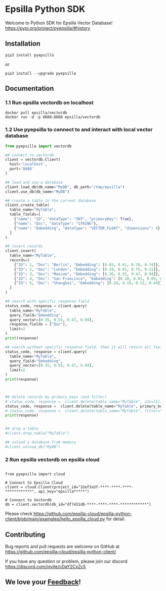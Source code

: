 # Epsilla Python SDK

Welcome to Python SDK for Epsilla Vector Database! 
https://pypi.org/project/pyepsilla/#history

## Installation
```shell
pip3 install pyepsilla
```
or
```shell
pip3 install --upgrade pyepsilla
```

## Documentation

### 1.1 Run epsilla vectordb on localhost
```shell
docker pull epsilla/vectordb
docker run -d -p 8888:8888 epsilla/vectordb
```

### 1.2 Use pyepsilla to connect to and interact with local vector database

```python
from pyepsilla import vectordb

## connect to vectordb
client = vectordb.Client(
  host='localhost',
  port='8888'
)

## load and use a database
client.load_db(db_name="MyDB", db_path="/tmp/epsilla")
client.use_db(db_name="MyDB")

## create a table in the current database
client.create_table(
  table_name="MyTable",
  table_fields=[
    {"name": "ID", "dataType": "INT", "primaryKey": True},
    {"name": "Doc", "dataType": "STRING"},
    {"name": "Embedding", "dataType": "VECTOR_FLOAT", "dimensions": 4}
  ]
)

## insert records
client.insert(
  table_name="MyTable",
  records=[
    {"ID": 1, "Doc": "Berlin", "Embedding": [0.05, 0.61, 0.76, 0.74]},
    {"ID": 2, "Doc": "London", "Embedding": [0.19, 0.81, 0.75, 0.11]},
    {"ID": 3, "Doc": "Moscow", "Embedding": [0.36, 0.55, 0.47, 0.94]},
    {"ID": 4, "Doc": "San Francisco", "Embedding": [0.18, 0.01, 0.85, 0.80]},
    {"ID": 5, "Doc": "Shanghai", "Embedding": [0.24, 0.18, 0.22, 0.44]}
  ]
)

## search with specific response field
status_code, response = client.query(
  table_name="MyTable",
  query_field="Embedding",
  query_vector=[0.35, 0.55, 0.47, 0.94],
  response_fields = ["Doc"],
  limit=2
)
print(response)

## search without specific response field, then it will return all fields
status_code, response = client.query(
  table_name="MyTable",
  query_field="Embedding",
  query_vector=[0.35, 0.55, 0.47, 0.94],
  limit=2
)
print(response)



## delete records by primary_keys (and filter)
# status_code, response =  client.delete(table_name="MyTable", ids=[3])
status_code, response =  client.delete(table_name="MyTable", primary_keys=[3, 4])
# status_code, response =  client.delete(table_name="MyTable", filter="Doc <> 'San Francisco'")
print(response)


## drop a table
#client.drop_table("MyTable")

## unload a database from memory
#client.unload_db("MyDB")
```



### 2 Run epsilla vectordb on epsilla cloud

```python3

from pyepsilla import cloud

# Connect to Epsilla Cloud
client = cloud.Client(project_id="32ef3a3f-****-****-****-************", api_key="epsilla*****")

# Connect to Vectordb
db = client.vectordb(db_id="df7431d0-****-****-****-************")

```
Please check https://github.com/epsilla-cloud/epsilla-python-client/blob/main/examples/hello_epsilla_cloud.py for detail.




## Contributing
Bug reports and pull requests are welcome on GitHub at https://github.com/epsilla-cloud/epsilla-python-client/

If you have any question or problem, please join our discord https://discord.com/invite/cDaY2CxZc5

## We love your <a href="https://forms.gle/z73ra1sGBxH9wiUR8">Feedback</a>!

